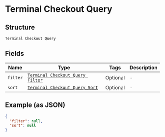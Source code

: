 
# Terminal Checkout Query

## Structure

`Terminal Checkout Query`

## Fields

| Name | Type | Tags | Description |
|  --- | --- | --- | --- |
| `filter` | [`Terminal Checkout Query Filter`](../../doc/models/terminal-checkout-query-filter.md) | Optional | - |
| `sort` | [`Terminal Checkout Query Sort`](../../doc/models/terminal-checkout-query-sort.md) | Optional | - |

## Example (as JSON)

```json
{
  "filter": null,
  "sort": null
}
```

